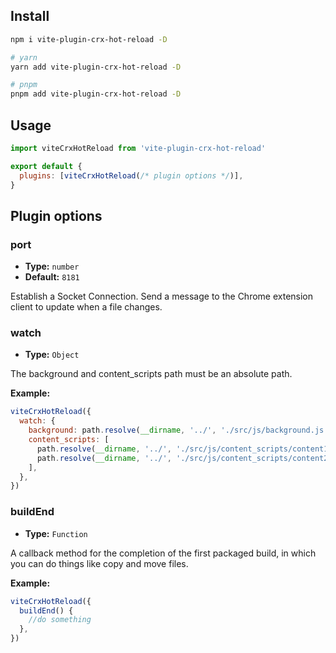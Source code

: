 ## Install

```bash
npm i vite-plugin-crx-hot-reload -D

# yarn
yarn add vite-plugin-crx-hot-reload -D

# pnpm
pnpm add vite-plugin-crx-hot-reload -D
```

## Usage

```js
import viteCrxHotReload from 'vite-plugin-crx-hot-reload'

export default {
  plugins: [viteCrxHotReload(/* plugin options */)],
}
```

## Plugin options

### port

- **Type:** `number`
- **Default:** `8181`

Establish a Socket Connection. Send a message to the Chrome extension client to update when a file changes.

### watch

- **Type:** `Object`

The background and content_scripts path must be an absolute path.

**Example:**

```js
viteCrxHotReload({
  watch: {
    background: path.resolve(__dirname, '../', './src/js/background.js'),
    content_scripts: [
      path.resolve(__dirname, '../', './src/js/content_scripts/content1.js'),
      path.resolve(__dirname, '../', './src/js/content_scripts/content2.js'),
    ],
  },
})
```

### buildEnd

- **Type:** `Function`

A callback method for the completion of the first packaged build, in which you can do things like copy and move files.

**Example:**

```js
viteCrxHotReload({
  buildEnd() {
    //do something
  },
})
```

